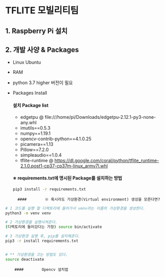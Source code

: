 # TFLITE 모빌리티팀



## 1. Raspberry Pi 설치





## 2. 개발 사양 & Packages

- Linux Ubuntu 

- RAM

- python 3.7 higher 버전이 필요

- Packages Install

  #### 설치 Package list

  - edgetpu @ file:///home/pi/Downloads/edgetpu-2.12.1-py3-none-any.whl
  - imutils==0.5.3
  - numpy==1.19.1
  - opencv-contrib-python==4.1.0.25
  - picamera==1.13
  - Pillow==7.2.0
  - simpleaudio==1.0.4
  - tflite-runtime @ https://dl.google.com/coral/python/tflite_runtime-2.1.0.post1-cp37-cp37m-linux_armv7l.whl   

  #### ※ requirements.txt에 명시된 Package를 설치하는 방법

  

  ```bash
  pip3 install -r requirements.txt
  ```





		#### 		※ 혹시라도 가상환경(Virtual environment) 생성을 모른다면? 

```bash
# 1 코드를 실행 할 디렉토리에 들어가서 venv라는 이름의 가상환경을 생성한다.
python3 -m venv venv

# 2 가상환경을 실행시켜준다.
(디렉토리에 들어갔다는 가정) source bin/activate

# 3 가상환경 실행 후, pip를 설치해준다.
pip3 -r install requirements.txt


# ** 가상환경을 끄는 방법도 있다.
source deactivate

```







		#### 		Opencv 설치법

```

```







